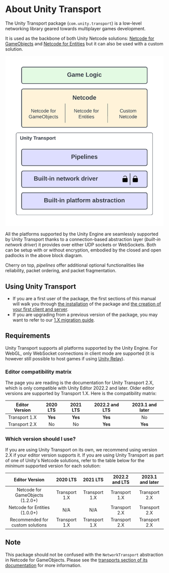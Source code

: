 # About Unity Transport

The Unity Transport package (`com.unity.transport`) is a low-level networking library geared towards multiplayer games development.

It is used as the backbone of both Unity Netcode solutions: [Netcode for GameObjects](https://docs-multiplayer.unity3d.com/netcode/current/about) and [Netcode for Entities](https://docs.unity3d.com/Packages/com.unity.netcode@latest)
but it can also be used with a custom solution.

![Unity Transport Block Diagram](images/block-diagram.png)

All the platforms supported by the Unity Engine are seamlessly supported by Unity Transport
thanks to a connection-based abstraction layer (*built-in network driver*) it provides over either UDP sockets or WebSockets. Both can be setup with or without encryption, embodied by the closed and open padlocks in the above block diagram.

Cherry on top, *pipelines* offer additional optional functionalities like reliability, packet ordering, and packet fragmentation.

## Using Unity Transport

* If you are a first user of the package, the first sections of this manual will walk you through [the installation](install.md) of the package and [the creation of your first client and server](client-server-simple.md).
* If you are upgrading from a previous version of the package, you may want to refer to our [1.X migration guide](migration.md).

## Requirements

Unity Transport supports all platforms supported by the Unity Engine. For WebGL, only WebSocket connections in client mode are supported (it is however still possible to host games if using [Unity Relay](https://unity.com/products/relay)).

### Editor compatibility matrix

The page you are reading is the documentation for Unity Transport 2.X, which is only compatible with Unity Editor 2022.2 and later. Older editor versions are supported by Transport 1.X. Here is the compatibility matrix:

| Editor Version | 2020 LTS | 2021 LTS | 2022.2 and LTS | 2023.1 and later |
|:--------------:|:--------:|:--------:|:--------------:|:----------------:|
| Transport 1.X  | **Yes**  | **Yes**  | **Yes**        | No               |
| Transport 2.X  | No       | No       | **Yes**        | **Yes**          |

### Which version should I use?

If you are using Unity Transport on its own, we recommend using version 2.X if your editor version supports it. If you are using Unity Transport as part of one of Unity's Netcode solutions, refer to the table below for the _minimum_ supported version for each solution:

| Editor Version                    | 2020 LTS      | 2021 LTS      | 2022.2 and LTS | 2023.1 and later |
|:---------------------------------:|:-------------:|:-------------:|:--------------:|:----------------:|
| Netcode for GameObjects (1.2.0+)  | Transport 1.X | Transport 1.X | Transport 1.X  | Transport 2.X    |
| Netcode for Entities (1.0.0+)     | N/A           | N/A           | Transport 2.X  | Transport 2.X    |
| Recommended for custom solutions  | Transport 1.X | Transport 1.X | Transport 2.X  | Transport 2.X    |

## Note
This package should not be confused with the `NetworkTransport` abstraction in Netcode for GameObjects. Please see the [transports section of its documentation](https://docs-multiplayer.unity3d.com/netcode/current/advanced-topics/transports) for more information.
